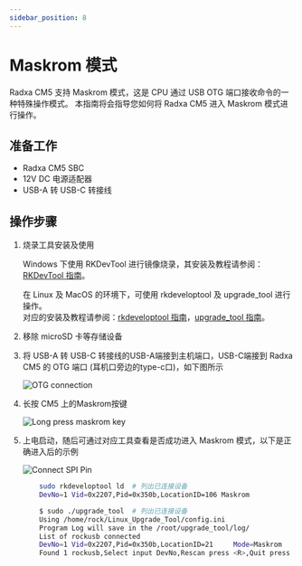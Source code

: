 ```yaml
---
sidebar_position: 8
---
```


# Maskrom 模式

Radxa CM5 支持 Maskrom 模式，这是 CPU 通过 USB OTG 端口接收命令的一种特殊操作模式。
本指南将会指导您如何将 Radxa CM5 进入 Maskrom 模式进行操作。

## 准备工作

- Radxa CM5 SBC
- 12V DC 电源适配器
- USB-A 转 USB-C 转接线

## 操作步骤

1. 烧录工具安装及使用

   <Tabs queryString="host_os">
   <TabItem value="Windows">

   Windows 下使用 RKDevTool 进行镜像烧录，其安装及教程请参阅：[RKDevTool 指南](../low-level-dev/rkdevtool)。

   </TabItem>
   <TabItem value="Linux_MacOS">

   在 Linux 及 MacOS 的环境下，可使用 rkdeveloptool 及 upgrade_tool 进行操作。  
   对应的安装及教程请参阅：[rkdeveloptool 指南](../low-level-dev/rkdevtool)，[upgrade_tool 指南](../low-level-dev/upgrade-tool)。

   </TabItem>
   </Tabs>

2. 移除 microSD 卡等存储设备

3. 将 USB-A 转 USB-C 转接线的USB-A端接到主机端口，USB-C端接到 Radxa CM5 的 OTG 端口 (耳机口旁边的type-c口)，如下图所示

   ![OTG connection](/img/cm5/cm5io-otg-connect.webp)

4. 长按 CM5 上的Maskrom按键

   ![Long press maskrom key](/img/cm5/cm5-maskrom-key.webp)

5. 上电启动，随后可通过对应工具查看是否成功进入 Maskrom 模式，以下是正确进入后的示例

   <Tabs queryString="app">
   <TabItem value="RKDevTool">

   ![Connect SPI Pin](/img/configuration/rkdevtool-maskrom.webp)

   </TabItem>
   <TabItem value="rkdeveloptool">

   ```bash
       sudo rkdeveloptool ld  # 列出已连接设备
       DevNo=1 Vid=0x2207,Pid=0x350b,LocationID=106 Maskrom
   ```

   </TabItem>
   <TabItem value="upgrade_tool">

   ```bash
       $ sudo ./upgrade_tool  # 列出已连接设备
       Using /home/rock/Linux_Upgrade_Tool/config.ini
       Program Log will save in the /root/upgrade_tool/log/
       List of rockusb connected
       DevNo=1 Vid=0x2207,Pid=0x350b,LocationID=21     Mode=Maskrom
       Found 1 rockusb,Select input DevNo,Rescan press <R>,Quit press <Q>:
   ```

   </TabItem>
   </Tabs>
